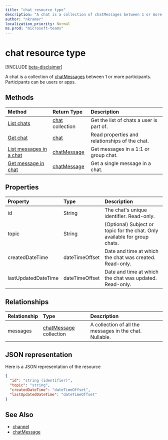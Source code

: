 ```yaml
---
title: "chat resource type"
description: "A chat is a collection of chatMessages between 1 or more participants."
author: "nkramer"
localization_priority: Normal
ms.prod: "microsoft-teams"
---
```


# chat resource type

[!INCLUDE [beta-disclaimer](../../includes/beta-disclaimer.md)]

A chat is a collection of [chatMessages](chatmessage.md) between 1 or more participants. 
Participants can be users or apps.

## Methods

|  Method       |  Return Type  | Description| 
|:---------------|:--------|:----------|
|[List chats](../api/chat-list.md) | [chat](channel.md) collection | Get the list of chats a user is part of.|
|[Get chat](../api/chat-get.md) | [chat](channel.md) | Read properties and relationships of the chat.|
|[List messages in a chat](../api/chat-list-messages.md)  | [chatMessage](../resources/chatmessage.md) | Get messages in a 1:1 or group chat. |
|[Get message in chat](../api/chat-get-message.md)  | [chatMessage](../resources/chatmessage.md) | Get a single message in a chat. |

## Properties

| Property	   | Type	|Description|
|:---------------|:--------|:----------|
| id| String| The chat's unique identifier. Read-only.|
| topic| String|  (Optional) Subject or topic for the chat. Only available for group chats.|
| createdDateTime| dateTimeOffset|  Date and time at which the chat was created. Read-only.|
| lastUpdatedDateTime| dateTimeOffset|  Date and time at which the chat was updated. Read-only.|

## Relationships
| Relationship | Type	|Description|
|:---------------|:--------|:----------|
| messages | [chatMessage](chatmessage.md) collection | A collection of all the messages in the chat. Nullable. |

## JSON representation

Here is a JSON representation of the resource

<!-- {
  "blockType": "resource",
  "keyProperty": "id",
  "@odata.type": "microsoft.graph.chat"
}-->

```json
{
  "id": "string (identifier)",
  "topic": "string",
  "createdDateTime": "dateTimeOffset",
  "lastUpdatedDateTime": "dateTimeOffset"
}

```

## See Also

- [channel](channel.md)
- [chatMessage](chatmessage.md)

<!-- uuid: 8fcb5dbc-d5aa-4681-8e31-b001d5168d79
2015-10-25 14:57:30 UTC -->
<!--
{
  "type": "#page.annotation",
  "description": "chat resource",
  "keywords": "",
  "section": "documentation",
  "tocPath": ""
}
-->
